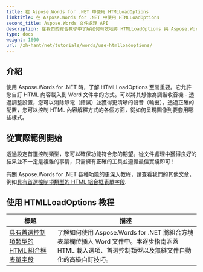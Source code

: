 ```yaml
---
title: 在 Aspose.Words for .NET 中使用 HTMLLoadOptions
linktitle: 在 Aspose.Words for .NET 中使用 HTMLLoadOptions
second_title: Aspose.Words 文件處理 API
description: 在我們的綜合教學中了解如何有效地將 HTMLLoadOptions 與 Aspose.Words for .NET 結合使用。了解功能、技巧和實際範例。
type: docs
weight: 1600
url: /zh-hant/net/tutorials/words/use-htmlloadoptions/
---
```

## 介紹
 
使用 Aspose.Words for .NET 時，了解 HTMLLoadOptions 至關重要。它允許您自訂 HTML 內容載入到 Word 文件中的方式。可以將其想像為調諧收音機 - 透過調整設置，您可以消除靜電（錯誤）並獲得更清晰的聲音（輸出）。透過正確的配置，您可以控制 HTML 內容解釋方式的各個方面，從如何呈現圖像到要套用哪些樣式。  

## 從實際範例開始  

透過設定首選控制類型，您可以確保功能符合您的期望。從文件處理中獲得良好的結果並不一定是複雜的事情，只需擁有正確的工具並遵循最佳實踐即可！

有關 Aspose.Words for .NET 各種功能的更深入教程，請查看我們的其他文章，例如[具有首選控制項類型的 HTML 組合框表單字段](./html-combo-box-form-fields-with-preferred-control-types/).

 ## 使用 HTMLLoadOptions 教程
| 標題 | 描述 |
| --- | --- |
| [具有首選控制項類型的 HTML 組合框表單字段](./html-combo-box-form-fields-with-preferred-control-types/) | 了解如何使用 Aspose.Words for .NET 將組合方塊表單欄位插入 Word 文件中。本逐步指南涵蓋 HTML 載入選項、首選控制類型以及無縫文件自動化的高級自訂技巧。 |
